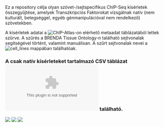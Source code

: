 Ez a repository célja olyan szövet-/sejtspecifikus ChIP-Seq kísérletek összegyűjtése, amelyek Transzkripciós Faktorokat vizsgálnak natív (nem kulturált, betegséggel, egyéb génmanipulációval nem rendelkező) szövetekben.

A kísérletek adatai a ![ChIP-Atlas-on elérhető metaadat](https://chip-atlas.dbcls.jp/data/metadata/experimentList.tab) táblázatából lettek szűrve. A szűrés a BRENDA Tissue Ontology-n található sejtvonalak segítségével történt, valamint manuálisan. A szűrt sejtvonalak nevei a ![cell_lines](https://github.com/kadan02/native_tissue_chip-seq_experiments/tree/master/cell_lines) mappában találhatóak. 

### A csak natív kísérleteket tartalmazó CSV táblázat ![itt](https://github.com/kadan02/native_tissue_chip-seq_experiments/blob/master/chip_atlas/native_chip_atlas_experiments.csv) található.

![]((https://github.com/kadan02/native_tissue_chip-seq_experiments/blob/master/chip_atlas/figures/figure_tf.png))
![](https://github.com/kadan02/native_tissue_chip-seq_experiments/blob/master/chip_atlas/figures/figure_cell_type_class.png)
![](https://github.com/kadan02/native_tissue_chip-seq_experiments/blob/master/chip_atlas/figures/figure_cell_type.png)

